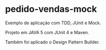 # pedido-vendas-mock
 Exemplo de aplicação com TDD, JUnit e Mock.
 
Projeto em JAVA 5 com JUnit 4 e Maven.

Também foi aplicado o Design Pattern Builder.
